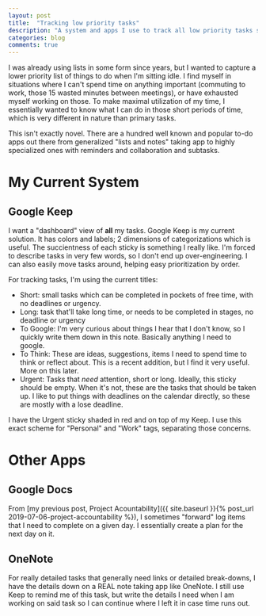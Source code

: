 ```yaml
---
layout: post
title:  "Tracking low priority tasks"
description: "A system and apps I use to track all low priority tasks so I can get to them during downtime."
categories: blog
comments: true
---
```


I was already using lists in some form since years, but I wanted to capture a lower priority list of things to do when I'm sitting idle. I find myself in situations where I can't spend time on anything important (commuting to work, those 15 wasted minutes between meetings), or have exhausted myself working on those. To make maximal utilization of my time, I essentially wanted to know what I can do in those short periods of time, which is very different in nature than primary tasks.

This isn't exactly novel. There are a hundred well known and popular to-do apps out there from generalized "lists and notes" taking app to highly specialized ones with reminders and collaboration and subtasks. 

# My Current System

## Google Keep

I want a "dashboard" view of **all** my tasks. Google Keep is my current solution. It has colors and labels; 2 dimensions of categorizations which is useful. The succientness of each sticky is something I really like. I'm forced to describe tasks in very few words, so I don't end up over-engineering. I can also easily move tasks around, helping easy prioritization by order. 

For tracking tasks, I'm using the current titles:
* Short: small tasks which can be completed in pockets of free time, with no deadlines or urgency. 
* Long: task that'll take long time, or needs to be completed in stages, no deadline or urgency
* To Google: I'm very curious about things I hear that I don't know, so I quickly write them down in this note. Basically anything I need to google. 
* To Think: These are ideas, suggestions, items I need to spend time to think or reflect about. This is a recent addition, but I find it very useful. More on this later. 
* Urgent: Tasks that *need* attention, short or long. Ideally, this sticky should be empty. When it's not, these are the tasks that should be taken up. I like to put things with deadlines on the calendar directly, so these are mostly with a lose deadline.

I have the Urgent sticky shaded in red and on top of my Keep. I use this exact scheme for "Personal" and "Work" tags, separating those concerns. 

# Other Apps

## Google Docs 

From [my previous post, Project Acountability]({{ site.baseurl }}{% post_url 2019-07-06-project-accountability %}), I sometimes "forward" log items that I need to complete on a given day. I essentially create a plan for the next day on it.

## OneNote

For really detailed tasks that generally need links or detailed break-downs, I have the details down on a REAL note taking app like OneNote. I still use Keep to remind me of this task, but write the details I need when I am working on said task so I can continue where I left it in case time runs out. 

